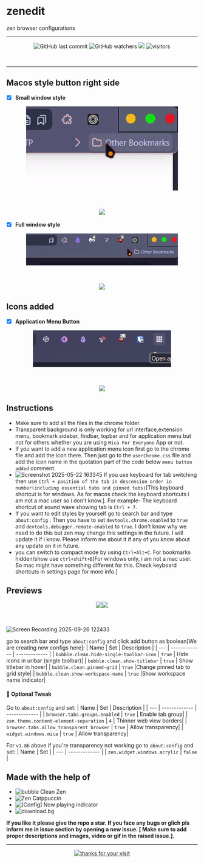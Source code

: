 # zenedit
zen browser configurations
<br>
<hr>

<div align="center">
  
  ![GitHub last commit](https://img.shields.io/github/last-commit/arg387/zenedit)
  ![GitHub watchers](https://img.shields.io/github/watchers/arg387/zenedit)
  [![](https://img.shields.io/badge/Download-8A2BE2)](https://github.com/arg387/zenedit/releases/tag/first4)
  ![visitors](https://visitor-badge.laobi.icu/badge?page_id=arg387.zenedit)
  
</div>



<br>
<hr>

## Macos style button right side
- [x] **Small window style**
<div align="center">
  <figure>
    <img src="https://github.com/arg387/zenedit/blob/main/macos-left-button-small.gif">
  </figure>
  <br>
  <figure><img src="https://img.shields.io/badge/Preview-a6da95"></figure>
</div>

- [x] **Full window style**
<div align="center">
  <figure>
    <img src="https://github.com/arg387/zenedit/blob/main/macos-left-button-full.gif">
  </figure>
  <br>
  <figure><img src="https://img.shields.io/badge/Preview-a6da95"></figure>
</div>

## Icons added
- [x] **Application Menu Button**
<div align="center">
   <figure>
    <img src="https://github.com/arg387/zenedit/blob/main/Screenshot%202025-05-22%20142023.png">
  </figure>
  <br>
  <figure><img src="https://img.shields.io/badge/Preview-a6da95"></figure>
</div>

## Instructions
- Make sure to add all the files in the chrome folder.
- Transparent background is only working for url interface,extension menu, bookmark sidebar, findbar, topbar and for application menu but not for others whether you are using `Mica For Everyone` App or not.
- If you want to add a new application menu icon first go to the chrome file and add the icon there. Then just go to the `userChrome.css` file and add the icon name in the quotation part of the code below `menu button added` comment.
- ![Screenshot 2025-05-22 163345](https://github.com/user-attachments/assets/f537d72b-eaaa-4455-ac8f-51ad066cf935) If you use keyboard for tab switching then use `Ctrl + position of the tab in descension order in number(including essential tabs and pinned tabs)`[This keyboard shortcut is for windows. As for macos check the keyboard shortcuts i am not a mac user so i don't know.]. For example- The keyboard shortcut of sound wave showing tab is `Ctrl + 7`.
- If you want to edit styles by yourself go to search bar and type `about:config` . Then you have to set `devtools.chrome.enabled` to `true` and `devtools.debugger.remote-enabled` to `true`. I don't know why we need to do this but zen may change this settings in the future. I will update it if i know. Please inform me about it if any of you know about any update on it in future.
- you can switch to compact mode by using `Ctrl+Alt+C`. For bookmarks hidden/show use `ctrl+shift+B`[For windows only, i am not a mac user. So mac might have something different for this. Check keyboard shortcuts in settings page for more info.]

## Previews
<div align="center">
  <figure>
    <img src="https://img.shields.io/badge/Updated-✓-8A2BE2"><img src="https://img.shields.io/badge/21_September_2025-blue">
  </figure>
</div>
<br>

![Screen Recording 2025-09-26 122433](https://github.com/user-attachments/assets/aadb581f-b5c6-4a81-8bfe-57ce41de7eca)
<br>



go to search bar and type `about:config` and click add button as boolean[We are creating new configs here]:
| Name   | Set                  | Description                                             |
| ---        | -------------            | -------------                                     |
| `bubble.clean.hide-single-toolbar-icon`       | `true`                | Hide icons in urlbar (single toolbar)|
| `bubble.clean.show-titlebar`       | `true`                | Show titlebar in hover|
| `bubble.clean.pinned-grid`       | `true`                |Change pinned tab to grid style|
| `bubble.clean.show-workspace-name`       | `true`                |Show workspace name indicator|

#### 💠 Optional Tweak
Go to `about:config` and set:
| Name   | Set                  | Description                                             |
| ---        | -------------            | -------------                                     |
| `browser.tabs.groups.enabled`       | `true`                | Enable tab group|
| `zen.theme.content-element-separation`       | `4`                | Thinner web view borders|
| `browser.tabs.allow_transparent_browser`       | `true`                | Allow transparency|
| `widget.windows.mica`       | `true`                | Allow transparency|

For `v1.8b` above if you're transparency not working
go to `about:config` and set:
| Name   | Set                  |
| ---        | -------------            |
| `zen.widget.windows.acrylic`       | `false`                |


## Made with the help of
- ![bubble Clean Zen](https://github.com/nieffka/bubble-clean-zen/)
- ![Zen Catppuccin](https://github.com/catppuccin/zen-browser)
- ![[Config] Now playing indicator](https://github.com/benstone326/zen-mods?tab=readme-ov-file)
- ![download.bg](https://github.com/different55/download.bg)

**If you like it please give the repo a star. If you face any bugs or glich pls inform me in issue section by opening a new issue. [ Make sure to add proper descriptions and images, video or gif in the raised issue.].** 
<br>
<hr>


<div align="center">
    <a href="https://git.io/typing-svg">
        <img alt="thanks for your visit" src="https://readme-typing-svg.herokuapp.com?font=Roboto+Slab&color=%237E3ACE&size=24&center=true&vCenter=true&width=300&lines=Thanks+for+your+visit!" >
    </a>
</div>
                 
